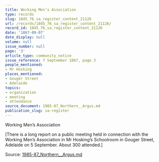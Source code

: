 ```yaml
---
title: Working Men’s Association
type: records
slug: 1845_76_sa_register_content_21126
url: /records/1845_76_sa_register_content_21126/
record_id: 1845_76_sa_register_content_21126
date: '1867-09-07'
date_display: null
volume: null
issue_number: null
page: '3'
article_type: community_notice
issue_reference: 7 September 1867, page 3
people_mentioned:
- Mr Hosking
places_mentioned:
- Gouger Street
- Adelaide
topics:
- organization
- meeting
- attendance
source_document: 1985-87_Northern__Argus.md
publication_slug: sa-register
---
```


Working Men’s Association

[There is a long report on a public meeting held in connection with the Working Men’s Association in Mr Hosking’s Schoolroom in Gouger Street, Adelaide on 5 September.  About 300 attended.]

Source: [1985-87_Northern__Argus.md](/downloads/markdown/1985-87_Northern__Argus.md)
